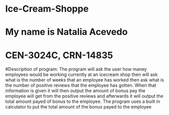 # Ice-Cream-Shoppe
# My name is Natalia Acevedo
# CEN-3024C, CRN-14835
#Description of program: The program will ask the user how maney employees would be working currently at an icecream shop then will ask what is the number of weeks that an employee has worked then ask what is the number of positive reviews that the employee has gotten. When that information is given it will then output the amount of bonus pay the employee will get from the positive reviews and afterwards it will output the total amount payed of bonus to the employee. The program uses a built in calculator to put the total amount of the bonus payed to the employee
